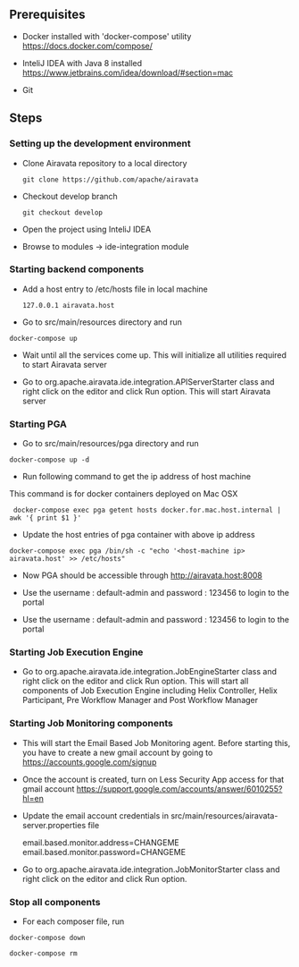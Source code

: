 ## Prerequisites

* Docker installed with 'docker-compose' utility
  https://docs.docker.com/compose/

* InteliJ IDEA with Java 8 installed
  https://www.jetbrains.com/idea/download/#section=mac

* Git

## Steps

### Setting up the development environment

* Clone Airavata repository to a local directory

  ```git clone https://github.com/apache/airavata```

* Checkout develop branch

  ```git checkout develop```

* Open the project using InteliJ IDEA

* Browse to modules -> ide-integration module

### Starting backend components

* Add a host entry to /etc/hosts file in local machine

  ```127.0.0.1 airavata.host```

* Go to src/main/resources directory and run 

 ```docker-compose up```

* Wait until all the services come up. This will initialize all utilities required to start Airavata server

* Go to org.apache.airavata.ide.integration.APIServerStarter class and right click on the editor and click Run option. This will start Airavata server

### Starting PGA

* Go to src/main/resources/pga directory and run 

 ```docker-compose up -d```

* Run following command to get the ip address of host machine

 This command is for docker containers deployed on Mac OSX  

 ``` docker-compose exec pga getent hosts docker.for.mac.host.internal | awk '{ print $1 }'```

* Update the host entries of pga container with above ip address

 ```docker-compose exec pga /bin/sh -c "echo '<host-machine ip> airavata.host' >> /etc/hosts"```

* Now PGA should be accessible through http://airavata.host:8008

* Use the username : default-admin and password : 123456 to login to the portal
* Use the username : default-admin and password : 123456 to login to the portal

### Starting Job Execution Engine

* Go to org.apache.airavata.ide.integration.JobEngineStarter class and right click on the editor and click Run option. 
This will start all components of Job Execution Engine including Helix Controller, Helix Participant, Pre Workflow Manager and 
Post Workflow Manager

### Starting Job Monitoring components

* This will start the Email Based Job Monitoring agent. Before starting this, you have to create a new gmail account by going to 
https://accounts.google.com/signup

* Once the account is created, turn on Less Security App access for that gmail account 
https://support.google.com/accounts/answer/6010255?hl=en

* Update the email account credentials in src/main/resources/airavata-server.properties file

  email.based.monitor.address=CHANGEME
  email.based.monitor.password=CHANGEME
  
* Go to org.apache.airavata.ide.integration.JobMonitorStarter class and right click on the editor and click Run option.
 
### Stop all components

* For each composer file, run 

 ```docker-compose down```
 
 ```docker-compose rm```